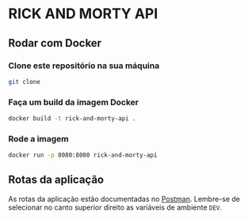 # **RICK AND MORTY API**

## Rodar com Docker

### Clone este repositório na sua máquina
```bash
git clone 
```

### Faça um build da imagem Docker
```bash
docker build -t rick-and-morty-api .
```

### Rode a imagem 
```bash
docker run -p 8080:8080 rick-and-morty-api
```

## Rotas da aplicação

As rotas da aplicação estão documentadas no [Postman](https://www.postman.com/joint-operations-observer-60140880/workspace/ifpr/collection/23937764-c777b2f8-8a7e-43c1-ba47-be060039d91d?action=share&creator=23937764). Lembre-se de selecionar no canto superior direito as variáveis de ambiente `DEV`.